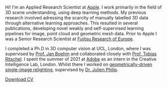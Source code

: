 Hi! I'm an Applied Research Scientist at [Apple](https://machinelearning.apple.com/). I work primarily in the field of 3D scene understanding, using deep learning methods. My previous research involved adressing the scarcity of manually labelled 3D data through alternative learning approaches. This resulted in several publications, developing novel weakly and self-supervised learning pipelines for image, point cloud and geometric mesh data. Prior to Apple I was a Senior Research Scientist at [Fujitsu Research of Europe](https://www.fujitsu.com/uk/about/local/corporate/subsidiaries/fle/). 

I completed a Ph.D in 3D computer vision at UCL, London, where I was supervised by [Prof. Jan Boehm](https://www.ucl.ac.uk/civil-environmental-geomatic-engineering/people/dr-jan-boehm) and collaborated closely with [Prof. Tobias Ritschel](https://www.homepages.ucl.ac.uk/~ucactri/). I spent the summer of 2021 at [Adobe](https://research.adobe.com/research/) as an intern in the Creative Intelligence Lab, London. Whilst there I worked on [geometrically-driven single-image relighting](/outcast), supervised by [Dr. Julien Philip](https://julienphilip.com/).

<a href="/files/cv.pdf" target="_blank">Download CV</a>
